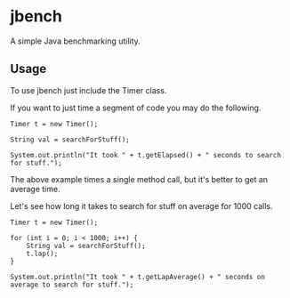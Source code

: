 jbench
======
A simple Java benchmarking utility.

Usage
-----
To use jbench just include the Timer class.

If you want to just time a segment of code you may do the following.

    Timer t = new Timer();

    String val = searchForStuff();

    System.out.println("It took " + t.getElapsed() + " seconds to search for stuff.");

The above example times a single method call, but it's better to get an average time.

Let's see how long it takes to search for stuff on average for 1000 calls.

    Timer t = new Timer();

    for (int i = 0; i < 1000; i++) {
        String val = searchForStuff();
        t.lap();
    }

    System.out.println("It took " + t.getLapAverage() + " seconds on average to search for stuff.");
